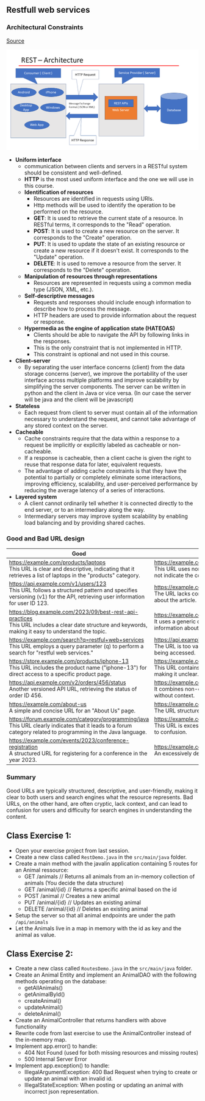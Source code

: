 ## Restfull web services
### Architectural Constraints
[Source](https://restfulapi.net/rest-architectural-constraints/#code-on-demand)  

<img src="../images/ReST.png" width="1000" alt="">


- **Uniform interface**
    - communication between clients and servers in a RESTful system should be consistent and well-defined.
    - **HTTP** is the most used uniform interface and the one we will use in this course.
  - **Identification of resources**
    - Resources are identified in requests using URIs.
    - Http methods will be used to identify the operation to be performed on the resource.
    - **GET**: It is used to retrieve the current state of a resource. In RESTful terms, it corresponds to the "Read" operation.
    - **POST**: It is used to create a new resource on the server. It corresponds to the "Create" operation.
    - **PUT**: It is used to update the state of an existing resource or create a new resource if it doesn't exist. It corresponds to the "Update" operation.
    - **DELETE**: It is used to remove a resource from the server. It corresponds to the "Delete" operation.
  - **Manipulation of resources through representations**
    - Resources are represented in requests using a common media type (JSON, XML, etc.).
  - **Self-descriptive messages**
    - Requests and responses should include enough information to describe how to process the message.
    - HTTP headers are used to provide information about the request or response.
  - **Hypermedia as the engine of application state (HATEOAS)**
    - Clients should be able to navigate the API by following links in the responses.
    - This is the only constraint that is not implemented in HTTP.
    - This constraint is optional and not used in this course.
- **Client–server**
  - By separating the user interface concerns (client) from the data storage concerns (server), we improve the portability of the user interface across multiple platforms and improve scalability by simplifying the server components. The server can be written in python and the client in Java or vice versa. (In our case the server will be java and the client will be javascript)
- **Stateless**
  - Each request from client to server must contain all of the information necessary to understand the request, and cannot take advantage of any stored context on the server.
- **Cacheable**
  - Cache constraints require that the data within a response to a request be implicitly or explicitly labeled as cacheable or non-cacheable.
  - If a response is cacheable, then a client cache is given the right to reuse that response data for later, equivalent requests.
  - The advantage of adding cache constraints is that they have the potential to partially or completely eliminate some interactions, improving efficiency, scalability, and user-perceived performance by reducing the average latency of a series of interactions.
- **Layered system**
  - A client cannot ordinarily tell whether it is connected directly to the end server, or to an intermediary along the way.
  - Intermediary servers may improve system scalability by enabling load balancing and by providing shared caches.

### Good and Bad URL design
| Good | Bad |
| --- | --- |
| https://example.com/products/laptops <br/> This URL is clear and descriptive, indicating that it retrieves a list of laptops in the "products" category. | https://example.com/page.php?id=123 <br/> This URL uses non-descriptive query parameters and does not indicate the content of the page. |
| https://api.example.com/v1/users/123 <br/> This URL follows a structured pattern and specifies versioning (v1) for the API, retrieving user information for user ID 123. | https://example.com/article <br/> The URL lacks context and does not provide any information about the article. |
| https://blog.example.com/2023/09/best-rest-api-practices <br/> This URL includes a clear date structure and keywords, making it easy to understand the topic. | https://example.com/?p=4567 <br/> It uses a generic query parameter without any meaningful information about the resource. |
| https://example.com/search?q=restful+web+services <br/> This URL employs a query parameter (q) to perform a search for "restful web services." | https://api.example.com/service <br/> The URL is too vague and does not specify the service being accessed. |
| https://store.example.com/products/iphone-13 <br/> This URL includes the product name ("iphone-13") for direct access to a specific product page. | https://example.com/abcd123 <br/> This URL contains a seemingly random string of characters, making it unclear. |
| https://api.example.com/v2/orders/456/status <br/> Another versioned API URL, retrieving the status of order ID 456. | https://example.com/p?123 <br/> It combines non-descriptive characters and numbers without context. |
| https://example.com/about-us <br/> A simple and concise URL for an "About Us" page. | https://example.com/x/y/z/12345 <br/> The URL structure is overly complex and lacks clarity. |
| https://forum.example.com/category/programming/java <br/> This URL clearly indicates that it leads to a forum category related to programming in the Java language. | https://example.com/api/v1/endpoints/controller/123/action <br/> This URL is excessively long and complex, which can lead to confusion. |
| https://example.com/events/2023/conference-registration <br/> A structured URL for registering for a conference in the year 2023. | https://example.com/1/2/3/4/5/6 <br/> An excessively deep URL structure that is not user-friendly. |

### Summary
Good URLs are typically structured, descriptive, and user-friendly, making it clear to both users and search engines what the resource represents. Bad URLs, on the other hand, are often cryptic, lack context, and can lead to confusion for users and difficulty for search engines in understanding the content.

## Class Exercise 1:
- Open your exercise project from last session.
- Create a new class called `RestDemo.java` in the `src/main/java` folder.
- Create a main method with the javalin application containing 5 routes for an Animal ressource:
  - GET /animals // Returns all animals from an in-memory collection of animals (You decide the data structure)
  - GET /animal/{id} // Returns a specific animal based on the id
  - POST /animal // Creates a new animal
  - PUT /animal/{id} // Updates an existing animal
  - DELETE /animal/{id} // Deletes an existing animal
- Setup the server so that all animal endpoints are under the path `/api/animals`
- Let the Animals live in a map in memory with the id as key and the animal as value.

## Class Exercise 2:
- Create a new class called `RoutesDemo.java` in the `src/main/java` folder.
- Create an Animal Entity and implement an AnimalDAO with the following methods operating on the database:
  - getAllAnimals()
  - getAnimalById()
  - createAnimal()
  - updateAnimal()
  - deleteAnimal()
- Create an AnimalController that returns handlers with above functionality
- Rewrite code from last exercise to use the AnimalController instead of the in-memory map.
- Implement app.error() to handle:
  - 404 Not Found (used for both missing resources and missing routes)
  - 500 Internal Server Error
- Implement app.exception() to handle:
  - IllegalArgumentException: 400 Bad Request when trying to create or update an animal with an invalid id.
  - IllegalStateException: When posting or updating an animal with incorrect json representation.


